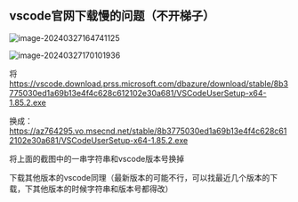 ## vscode官网下载慢的问题（不开梯子）

![image-20240327164741125](C:\Users\tanyanyan\AppData\Roaming\Typora\typora-user-images\image-20240327164741125.png)

![image-20240327170101936](C:\Users\tanyanyan\AppData\Roaming\Typora\typora-user-images\image-20240327170101936.png)

将　https://vscode.download.prss.microsoft.com/dbazure/download/stable/8b3775030ed1a69b13e4f4c628c612102e30a681/VSCodeUserSetup-x64-1.85.2.exe

换成： https://az764295.vo.msecnd.net/stable/8b3775030ed1a69b13e4f4c628c612102e30a681/VSCodeUserSetup-x64-1.85.2.exe

将上面的截图中的一串字符串和vscode版本号换掉 

下载其他版本的vscode同理（最新版本的可能不行，可以找最近几个版本的下载，下其他版本的时候字符串和版本号都得改）